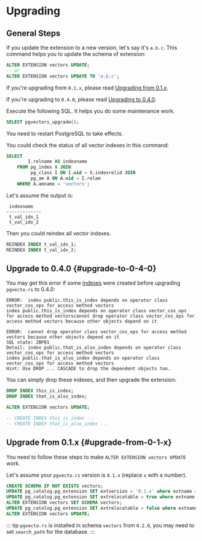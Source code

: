 # Upgrading

## General Steps

If you update the extension to a new version, let's say it's `a.b.c`. This command helps you to update the schema of extension:

```sql
ALTER EXTENSION vectors UPDATE;
-- or
ALTER EXTENSION vectors UPDATE TO 'a.b.c';
```

If you're upgrading from `0.1.x`, please read [Upgrading from 0.1.x](#upgrade-from-0-1-x).

If you're upgrading to `0.4.0`, please read [Upgrading to 0.4.0](#upgrade-to-0-4-0).

Execute the following SQL. It helps you do some maintenance work.

```sql
SELECT pgvectors_upgrade();
```

You need to restart PostgreSQL to take effects.

You could check the status of all vector indexes in this command:

```sql
SELECT
        I.relname AS indexname
    FROM pg_index X JOIN
         pg_class I ON I.oid = X.indexrelid JOIN
         pg_am A ON A.oid = I.relam
    WHERE A.amname = 'vectors';
```

Let's assume the output is:

```text
 indexname
-------------
 t_val_idx_1
 t_val_idx_2
```

Then you could reindex all vector indexes.

```sql
REINDEX INDEX t_val_idx_1;
REINDEX INDEX t_val_idx_2;
```

## Upgrade to 0.4.0 {#upgrade-to-0-4-0}

You may get this error if some [indexes](../usage/indexing.md) were created before upgrading `pgvecto.rs` to 0.4.0:

```
ERROR:  index public.this_is_index depends on operator class vector_cos_ops for access method vectors
index public.this_is_index depends on operator class vector_cos_ops for access method vectorscannot drop operator class vector_cos_ops for access method vectors because other objects depend on it 

ERROR:  cannot drop operator class vector_cos_ops for access method vectors because other objects depend on it
SQL state: 2BP01
Detail: index public.that_is_also_index depends on operator class vector_cos_ops for access method vectors
index public.that_is_also_index depends on operator class vector_cos_ops for access method vectors
Hint: Use DROP ... CASCADE to drop the dependent objects too.
```

You can simply drop these indexes, and then upgrade the extension:

```sql
DROP INDEX this_is_index;
DROP INDEX that_is_also_index;

ALTER EXTENSION vectors UPDATE;

-- CREATE INDEX this_is_index ...
-- CREATE INDEX that_is_also_index ...
```

## Upgrade from 0.1.x {#upgrade-from-0-1-x}

You need to follow these steps to make `ALTER EXTENSION vectors UPDATE` work.

Let's assume your `pgvecto.rs` version is `0.1.x` (replace `x` with a number).

```sql
CREATE SCHEMA IF NOT EXISTS vectors;
UPDATE pg_catalog.pg_extension SET extversion = '0.1.x' where extname = 'vectors';
UPDATE pg_catalog.pg_extension SET extrelocatable = true where extname = 'vectors';
ALTER EXTENSION vectors SET SCHEMA vectors;
UPDATE pg_catalog.pg_extension SET extrelocatable = false where extname = 'vectors';
ALTER EXTENSION vectors UPDATE;
```

::: tip
`pgvecto.rs` is installed in schema `vectors` from `0.2.0`, you may need to set `search_path` for the database.
:::